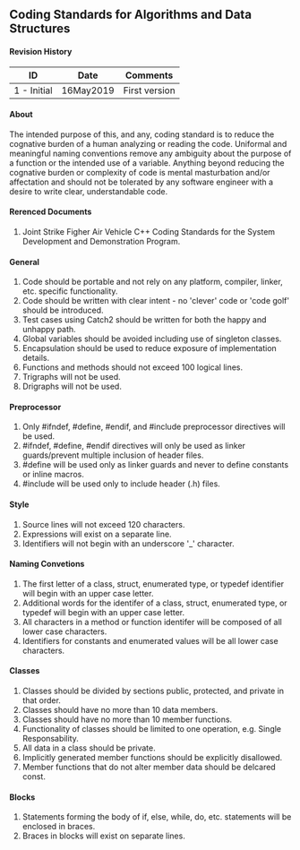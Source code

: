 ## Coding Standards for Algorithms and Data Structures

#### Revision History

| ID         | Date     | Comments     |
|------------|----------|--------------|
|1 - Initial |16May2019 |First version |


#### About
The intended purpose of this, and any, coding standard is to reduce the cognative burden of a human analyzing or reading the code. Uniformal and meaningful naming conventions remove any ambiguity about the purpose of a function or the intended use of a variable. Anything beyond reducing the cognative burden or complexity of code is mental masturbation and/or affectation and should not be tolerated by any software engineer with a desire to write clear, understandable code.

#### Rerenced Documents
1.  Joint Strike Figher Air Vehicle C++ Coding Standards for the System Development and Demonstration Program.

#### General
1.  Code should be portable and not rely on any platform, compiler, linker, etc. specific functionality.
2.  Code should be written with clear intent - no 'clever' code or 'code golf' should be introduced.
3.  Test cases using Catch2 should be written for both the happy and unhappy path.
4.  Global variables should be avoided including use of singleton classes.
5.  Encapsulation should be used to reduce exposure of implementation details.
6.  Functions and methods should not exceed 100 logical lines.
7.  Trigraphs will not be used.
8.  Drigraphs will not be used.

#### Preprocessor
1.  Only #ifndef, #define, #endif, and #include preprocessor directives will be used.
2.  #ifndef, #define, #endif directives will only be used as linker guards/prevent multiple inclusion of header files.
3.  #define will be used only as linker guards and never to define constants or inline macros.
4.  #include will be used only to include header (.h) files.

#### Style
1.  Source lines will not exceed 120 characters.
2.  Expressions will exist on a separate line.
3.  Identifiers will not begin with an underscore '\_' character.

#### Naming Convetions
1.  The first letter of a class, struct, enumerated type, or typedef identifier will begin with an upper case letter.
2.  Additional words for the identifer of a class, struct, enumerated type, or typedef will begin with an upper case letter.
3.  All characters in a method or function identifer will be composed of all lower case characters.
4.  Identifiers for constants and enumerated values will be all lower case characters.

#### Classes
1.  Classes should be divided by sections public, protected, and private in that order.
2.  Classes should have no more than 10 data members.
3.  Classes should have no more than 10 member functions.
4.  Functionality of classes should be limited to one operation, e.g. Single Responsability.
5.  All data in a class should be private.
6.  Implicitly generated member functions should be explicitly disallowed.
7.  Member functions that do not alter member data should be delcared const.

#### Blocks
1.  Statements forming the body of if, else, while, do, etc. statements will be enclosed in braces.
2.  Braces in blocks will exist on separate lines.



